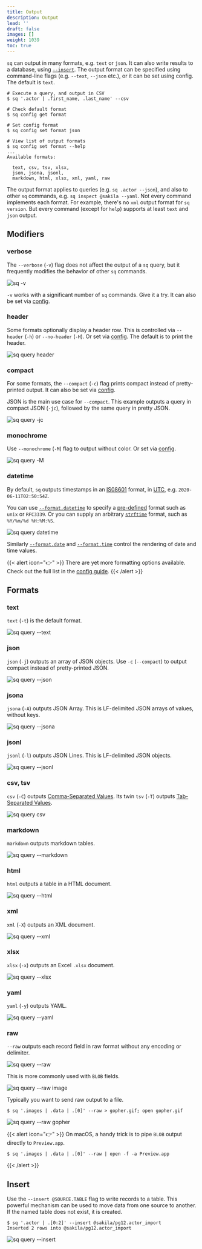 ```yaml
---
title: Output
description: Output
lead: ''
draft: false
images: []
weight: 1039
toc: true
---
```

`sq` can output in many formats, e.g. `text` or `json`. It can also write
results to a database, using [`--insert`](#insert). The output format
can be specified using command-line flags (e.g. `--text`, `--json` etc.), or
it can be set using config. The default is `text`.

```shell
# Execute a query, and output in CSV
$ sq '.actor | .first_name, .last_name' --csv

# Check default format
$ sq config get format

# Set config format
$ sq config set format json

# View list of output formats
$ sq config set format --help
...
Available formats:

  text, csv, tsv, xlsx,
  json, jsona, jsonl,
  markdown, html, xlsx, xml, yaml, raw
```

The output format applies to queries (e.g. `sq .actor --json`), and also to
other `sq` commands, e.g. `sq inspect @sakila --yaml`. Not every
command implements each format. For example, there's no `xml` output format
for `sq version`. But every command (except for `help`) supports at least `text`
and `json` output.

## Modifiers

### verbose

The `--verbose` (`-v`) flag does not affect the output of a `sq` query, but
it frequently modifies the behavior of other `sq` commands.

![sq -v](sq_verbose.png)

`-v` works with a significant number of `sq` commands. Give it a try.
It can also be set via [config](/docs/config#verbose).


### header

Some formats optionally display a header row. This is controlled via
`--header` (`-h`) or `--no-header` (`-H`).
Or set via [config](/docs/config#header). The default is to print the header.

![sq query header](sq_query_header.png)

### compact

For some formats, the `--compact` (`-c`) flag prints compact instead of
pretty-printed output. It can also be set via [config](/docs/config#compact).

JSON is the main use case for `--compact`. This example outputs a query in compact JSON (`-jc`), followed by the same
query in pretty JSON.

![sq query -jc](sq_query_json_compact.png)

### monochrome

Use `--monochrome` (`-M`) flag to output without color. Or set via [config](/docs/config#monochrome).

![sq query -M](sq_query_monochrome.png)


### datetime

By default, `sq` outputs timestamps in an [IS08601](https://en.wikipedia.org/wiki/ISO_8601)
format, in [UTC](https://en.wikipedia.org/wiki/Coordinated_Universal_Time), e.g. `2020-06-11T02:50:54Z`.

You can use [`--format.datetime`](/docs/config/#formatdatetime) to specify a [pre-defined](/docs/config/#formatdatetime)
format such as `unix` or `RFC3339`. Or you can supply an arbitrary
[`strftime`](https://pubs.opengroup.org/onlinepubs/009695399/functions/strftime.html)
format, such as `%Y/%m/%d %H:%M:%S`.

![sq query datetime](sq_query_format_datetime.png)

Similarly [`--format.date`](/docs/config/#formatdate)
and [`--format.time`](/docs/config/#formattime) control the rendering of
date and time values.

{{< alert icon="👉" >}}
There are yet more formatting options available. Check out the full list
in the [config guide](/docs/config/#formatting).
{{< /alert >}}

## Formats

### text

`text` (`-t`) is the default format.

![sq query --text](sq_query_text.png)

### json

`json` (`-j`) outputs an array of JSON objects. Use `-c` (`--compact`) to output
compact instead of pretty-printed JSON.

![sq query --json](sq_query_json.png)

### jsona

`jsona` (`-A`) outputs JSON Array. This is LF-delimited JSON arrays of values, without keys.

![sq query --jsona](sq_query_jsona.png)

### jsonl

`jsonl` (`-l`) outputs JSON Lines. This is LF-delimited JSON objects.

![sq query --jsonl](sq_query_jsonl.png)


<a id="tsv" />

<a id="csv" />

### csv, tsv

`csv` (`-C`) outputs [Comma-Separated Values](https://en.wikipedia.org/wiki/Comma-separated_values).
Its twin `tsv` (`-T`) outputs [Tab-Separated Values](https://en.wikipedia.org/wiki/Tab-separated_values).

![sq query csv](sq_query_csv_tsv.png)


### markdown

`markdown` outputs markdown tables.

![sq query --markdown](sq_query_markdown.png)


### html

`html` outputs a table in a HTML document.

![sq query --html](sq_query_html.png)


### xml

`xml` (`-X`) outputs an XML document.

![sq query --xml](sq_query_xml.png)

### xlsx

`xlsx` (`-x`) outputs an Excel `.xlsx` document.

![sq query --xlsx](sq_query_xlsx.png)

### yaml

`yaml` (`-y`) outputs YAML.

![sq query --yaml](sq_query_yaml.png)


### raw

`--raw` outputs each record field in raw format without any encoding or delimiter.

![sq query --raw](sq_query_raw.png)

This is more commonly used with `BLOB` fields.

![sq query --raw image](sq_query_raw_image.png)

Typically you want to send raw output to a file.

```shell
$ sq '.images | .data | .[0]' --raw > gopher.gif; open gopher.gif
```

![sq query --raw gopher](sq_query_raw_image_gopher.png)

{{< alert icon="👉" >}}
On macOS, a handy trick is to pipe `BLOB` output directly to `Preview.app`.

```shell
$ sq '.images | .data | .[0]' --raw | open -f -a Preview.app
```
{{< /alert >}}


## Insert

Use the `--insert @SOURCE.TABLE` flag to write records to a table. This
powerful mechanism can be used to move data from one source to another.
If the named table does not exist, it is created.

```shell
$ sq '.actor | .[0:2]' --insert @sakila/pg12.actor_import
Inserted 2 rows into @sakila/pg12.actor_import
```

![sq query --insert](sq_query_insert.png)

